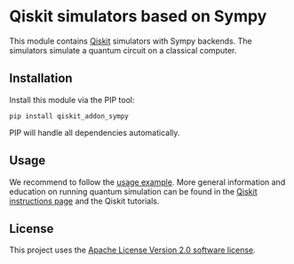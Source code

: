 # Qiskit simulators based on Sympy

This module contains [Qiskit](https://www.qiskit.org/) simulators with Sympy backends. The simulators simulate a quantum circuit on a classical computer.

## Installation

Install this module via the PIP tool:

```
pip install qiskit_addon_sympy
```

PIP will handle all dependencies automatically.

## Usage

We recommend to follow the [usage example](examples/sympy_backends.py). More general information and education on running quantum simulation can be found in the [Qiskit instructions page](https://github.com/Qiskit/qiskit-core) and the Qiskit tutorials.

## License

This project uses the [Apache License Version 2.0 software license](https://www.apache.org/licenses/LICENSE-2.0).
